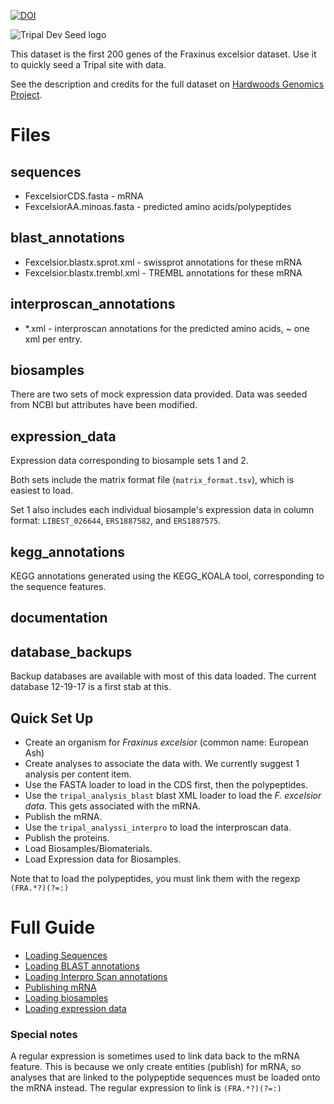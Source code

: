 [![DOI](https://zenodo.org/badge/107319541.svg)](https://zenodo.org/badge/latestdoi/107319541)


![Tripal Dev Seed logo](/tripal_dev_mini_dataset/tripal_devseed.png)

This dataset is the first 200 genes of the Fraxinus excelsior dataset.  Use it to quickly seed a Tripal site with data.

See the description and credits for the full dataset on [Hardwoods Genomics Project](https://hardwoodgenomics.org/content/European-Ash).
# Files
## sequences
* FexcelsiorCDS.fasta - mRNA
* FexcelsiorAA.minoas.fasta - predicted amino acids/polypeptides

## blast_annotations
* Fexcelsior.blastx.sprot.xml - swissprot annotations for these mRNA
* Fexcelsior.blastx.trembl.xml - TREMBL annotations for these mRNA

## interproscan_annotations
* *.xml - interproscan annotations for the predicted amino acids, ~ one xml per entry.

## biosamples
There are two sets of mock expression data provided.  Data was seeded from NCBI but attributes have been modified.

## expression_data
Expression data corresponding to biosample sets 1 and 2.

Both sets include the matrix format file (`matrix_format.tsv`), which is easiest to load.

Set 1 also includes each individual biosample's expression data in column format: `LIBEST_026644`,  `ERS1887582`, and `ERS1887575`.

## kegg_annotations

KEGG annotations generated using the KEGG_KOALA tool, corresponding to the sequence features.

## documentation
	
## database_backups

Backup databases are available with most of this data loaded.  The current database 12-19-17 is a first stab at this.


## Quick Set Up

* Create an organism for _Fraxinus excelsior_ (common name: European Ash)
* Create analyses to associate the data with.  We currently suggest 1 analysis per content item.
* Use the FASTA loader to load in the CDS first, then the polypeptides.
* Use the `tripal_analysis_blast` blast XML loader to load the _F. excelsior data_.  This gets associated with the mRNA.
* Publish the mRNA.
* Use the `tripal_analyssi_interpro` to load the interproscan data.
* Publish the proteins.
* Load Biosamples/Biomaterials.
* Load Expression data for Biosamples.

Note that to load the polypeptides, you must link them with the regexp  `(FRA.*?)(?=:)`

# Full Guide
* [Loading Sequences](/documentation/loading_FASTA.md)
* [Loading BLAST annotations](/documentation/loading_BLAST.md)
* [Loading Interpro Scan annotations](/documentation/loading_IPS.md)
* [Publishing mRNA](/documentation/publishing_mRNA.md)
* [Loading biosamples](/documentation/loading_biosamples.md)
* [Loading expression data](/documentation/loading_expression_data.md)

### Special notes

A regular expression is sometimes used to link data back to the mRNA feature.  This is because we only create entities (publish) for mRNA, so analyses that are linked to the polypeptide sequences must be loaded onto the mRNA instead. The regular expression to link is `(FRA.*?)(?=:)`
